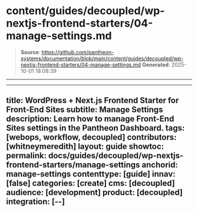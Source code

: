 # content/guides/decoupled/wp-nextjs-frontend-starters/04-manage-settings.md

> **Source**: https://github.com/pantheon-systems/documentation/blob/main/content/guides/decoupled/wp-nextjs-frontend-starters/04-manage-settings.md
> **Generated**: 2025-10-01 18:08:39

---

---
title: WordPress + Next.js Frontend Starter for Front-End Sites
subtitle: Manage Settings
description: Learn how to manage Front-End Sites settings in the Pantheon Dashboard.
tags: [webops, workflow, decoupled]
contributors: [whitneymeredith]
layout: guide
showtoc:
permalink: docs/guides/decoupled/wp-nextjs-frontend-starters/manage-settings
anchorid: manage-settings
contenttype: [guide]
innav: [false]
categories: [create]
cms: [decoupled]
audience: [development]
product: [decoupled]
integration: [--]
---

<Partial file="decoupled-manage-settings.md" />
